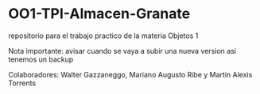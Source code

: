 # OO1-TPI-Almacen-Granate
repositorio para el trabajo practico de la materia Objetos 1

Nota importante: avisar cuando se vaya a subir una nueva version asi tenemos un backup

Colaboradores: Walter Gazzaneggo, Mariano Augusto Ribe y Martin Alexis Torrents
